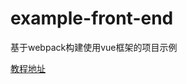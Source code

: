 # example-front-end
基于webpack构建使用vue框架的项目示例

[教程地址](https://github.com/everywan/note/blob/master/basics/front_end/fe/crete-project.md)